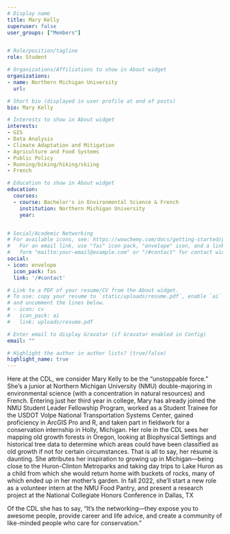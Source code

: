 ```yaml
---
# Display name
title: Mary Kelly
superuser: false
user_groups: ["Members"]


# Role/position/tagline
role: Student

# Organizations/Affiliations to show in About widget
organizations:
- name: Northern Michigan University
  url: 

# Short bio (displayed in user profile at end of posts)
bio: Mary Kelly

# Interests to show in About widget
interests:
- GIS
- Data Analysis
- Climate Adaptation and Mitigation
- Agriculture and Food Systems
- Public Policy
- Running/biking/hiking/skiing
- French

# Education to show in About widget
education:
  courses:
  - course: Bachelor's in Environmental Science & French
    institution: Northern Michigan University
    year: 


# Social/Academic Networking
# For available icons, see: https://wowchemy.com/docs/getting-started/page-builder/#icons
#   For an email link, use "fas" icon pack, "envelope" icon, and a link in the
#   form "mailto:your-email@example.com" or "/#contact" for contact widget.
social:
- icon: envelope
  icon_pack: fas
  link: '/#contact'

# Link to a PDF of your resume/CV from the About widget.
# To use: copy your resume to `static/uploads/resume.pdf`, enable `ai` icons in `params.toml`,
# and uncomment the lines below.
# - icon: cv
#   icon_pack: ai
#   link: uploads/resume.pdf

# Enter email to display Gravatar (if Gravatar enabled in Config)
email: ""

# Highlight the author in author lists? (true/false)
highlight_name: true
---
```


Here at the CDL, we consider Mary Kelly to be the “unstoppable force.” She’s a junior at Northern Michigan  University (NMU) double-majoring in environmental science (with a concentration in natural resources) and French. Entering just her third year in college, Mary has already joined the NMU Student Leader Fellowship Program, worked as a Student Trainee for the USDOT Volpe National Transportation Systems Center, gained proficiency in ArcGIS Pro and R, and taken part in fieldwork for a conservation internship in Holly, Michigan. Her role in the CDL sees her mapping old growth forests in Oregon, looking at Biophysical Settings and historical tree data to determine which areas could have been classified as old growth if not for certain circumstances. That is all to say, her résumé is daunting. She attributes her inspiration to growing up in Michigan—being close to the Huron-Clinton Metroparks and taking day trips to Lake Huron as a child from which she would return home with buckets of rocks, many of which ended up in her mother’s garden. In fall 2022, she’ll start a new role as a volunteer intern at the NMU Food Pantry, and present a research project at the National Collegiate Honors Conference in Dallas, TX

Of the CDL she has to say, “It’s the networking—they expose you to awesome people, provide career and life advice, and create a community of like-minded people who care for conservation.”





